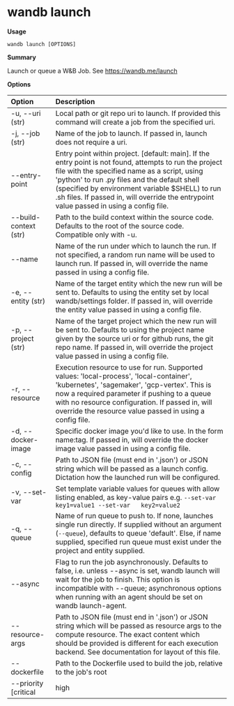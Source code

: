 # wandb launch

**Usage**

`wandb launch [OPTIONS]`

**Summary**

Launch or queue a W&B Job. See https://wandb.me/launch

**Options**

| **Option** | **Description** |
| :--- | :--- |
| -u, --uri (str) | Local path or git repo uri to launch. If   provided this command will create a job from the specified uri. |
| -j, --job (str) | Name of the job to launch. If passed in,   launch does not require a uri. |
| --entry-point | Entry point within project. [default: main].   If the entry point is not found, attempts to run the project file with the specified name   as a script, using 'python' to run .py files and the default shell (specified by   environment variable $SHELL) to run .sh files. If passed in, will override the   entrypoint value passed in using a config file. |
| --build-context (str) | Path to the build context within the source   code. Defaults to the root of the source code. Compatible only with -u. |
| --name | Name of the run under which to launch the   run. If not specified, a random run name will be used to launch run. If passed in,   will override the name passed in using a config file. |
| -e, --entity (str) | Name of the target entity which the new run   will be sent to. Defaults to using the entity set by local wandb/settings folder.   If passed in, will override the entity value passed in using a config file. |
| -p, --project (str) | Name of the target project which the new run   will be sent to. Defaults to using the project name given by the source uri or for   github runs, the git repo name. If passed in, will override the project value passed   in using a config file. |
| -r, --resource | Execution resource to use for run. Supported   values: 'local-process', 'local-container', 'kubernetes', 'sagemaker', 'gcp-vertex'.   This is now a required parameter if pushing to a queue with no resource configuration.   If passed in, will override the resource value passed in using a config file. |
| -d, --docker-image | Specific docker image you'd like to use. In the form name:tag. If passed in, will   override the docker image value passed in using a config file. |
| -c, --config | Path to JSON file (must end in '.json') or   JSON string which will be passed as a launch config. Dictation how the launched run will   be configured. |
| -v, --set-var | Set template variable values for queues with   allow listing enabled, as key-value pairs e.g. `--set-var key1=value1 --set-var   key2=value2` |
| -q, --queue | Name of run queue to push to. If none,   launches single run directly. If supplied without an argument (`--queue`), defaults to   queue 'default'. Else, if name supplied, specified run queue must exist under the   project and entity supplied. |
| --async | Flag to run the job asynchronously. Defaults   to false, i.e. unless --async is set, wandb launch will wait for the job to finish. This   option is incompatible with --queue; asynchronous options when running with an   agent should be set on wandb launch-agent. |
| --resource-args | Path to JSON file (must end in '.json') or   JSON string which will be passed as resource args to the compute resource. The exact   content which should be provided is different for each execution backend. See   documentation for layout of this file. |
| --dockerfile | Path to the Dockerfile used to build the   job, relative to the job's root |
| --priority [critical|high|medium|low] | When --queue is passed, set the priority of the job. Launch jobs with higher priority   are served first.  The order, from highest to lowest priority, is: critical, high,   medium, low |

